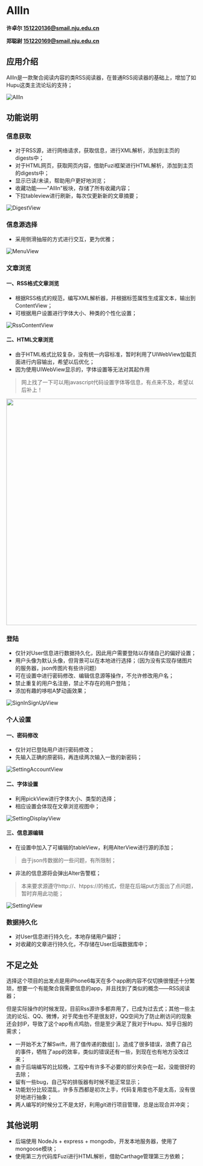 # AllIn
**许卓尔 151220136@smail.nju.edu.cn**

**郑聪尉 151220169@smail.nju.edu.cn**

## 应用介绍

AllIn是一款聚合阅读内容的类RSS阅读器，在普通RSS阅读器的基础上，增加了如Hupu这类主流论坛的支持；

![AllIn](https://github.com/challvy/app-2017f-AllIn/raw/master/Screenshots/AllIn.png)


## 功能说明

### 信息获取

* 对于RSS源，进行网络请求，获取信息，进行XML解析，添加到主页的digests中；
* 对于HTML网页，获取网页内容，借助Fuzi框架进行HTML解析，添加到主页的digests中；
* 显示已读/未读，帮助用户更好地浏览；
* 收藏功能——"AllIn"板块，存储了所有收藏内容；
* 下拉tableview进行刷新，每次仅更新新的文章摘要；

![DigestView](https://github.com/challvy/app-2017f-AllIn/raw/master/Screenshots/DigestView.png)

### 信息源选择

* 采用侧滑抽屉的方式进行交互，更为优雅；

![MenuView](https://github.com/challvy/app-2017f-AllIn/raw/master/Screenshots/MenuView.png)

### 文章浏览

#### 一、RSS格式文章浏览

* 根据RSS格式的规范，编写XML解析器，并根据标签属性生成富文本，输出到ContentView；
* 可根据用户设置进行字体大小、种类的个性化设置；

![RssContentView](https://github.com/challvy/app-2017f-AllIn/raw/master/Screenshots/RssContentView.png)

#### 二、HTML文章浏览

* 由于HTML格式比较复杂，没有统一内容标准，暂时利用了UIWebView加载页面进行内容输出，希望以后优化；
* 因为使用UIWebView显示的，字体设置等无法对其起作用
> 网上找了一下可以用javascript代码设置字体等信息，有点来不及，希望以后补上！


<img src="https://github.com/challvy/app-2017f-AllIn/raw/master/Screenshots/HTMLContentView.png" height="600" align="middle">


### 登陆

* 仅针对User信息进行数据持久化，因此用户需要登陆以存储自己的偏好设置；
* 用户头像为默认头像，但背景可以在本地进行选择；（因为没有实现存储图片的服务器，json传图片有些许问题）
* 可在设置中进行密码修改、编辑信息源等操作，不允许修改用户名；
* 禁止重复的用户名注册，禁止不存在的用户登陆；
* 添加有趣的哆啦A梦动画效果；

![SignInSignUpView](https://github.com/challvy/app-2017f-AllIn/raw/master/Screenshots/SignInSignUpView.png)


### 个人设置

#### 一、密码修改

* 仅针对已登陆用户进行密码修改；
* 先输入正确的原密码，再连续两次输入一致的新密码；

![SettingAccountView](https://github.com/challvy/app-2017f-AllIn/raw/master/Screenshots/SettingAccountView.png)

#### 二、字体设置

* 利用pickView进行字体大小、类型的选择；
* 相应设置会体现在文章浏览视图中；

![SettingDisplayView](https://github.com/challvy/app-2017f-AllIn/raw/master/Screenshots/SettingDisplayView.png)

#### 三、信息源编辑

* 在设置中加入了可编辑的tableView，利用AlterView进行源的添加；
> 由于json传数据的一些问题，有所限制；
* 非法的信息源将会弹出Alter告警框；
> 本来要求源遵守http://、htpps://的格式，但是在后端put方面出了点问题，暂时弃用此功能；

![SettingView](https://github.com/challvy/app-2017f-AllIn/raw/master/Screenshots/SettingView.png)



### 数据持久化

* 对User信息进行持久化，本地存储用户偏好；
* 对收藏的文章进行持久化，不存储在User后端数据库中；

## 不足之处

选择这个项目的出发点是用iPhone6每天在多个app刷内容不仅切换很慢还十分繁琐，想要一个有能聚合我需要信息的app，并且找到了类似的概念——RSS阅读器；

但是实际操作的时候发现，目前Rss源许多都弃用了，已成为过去式；其他一些主流的论坛、QQ、微博，对于爬虫也不是很友好，QQ空间为了防止刷访问的现象还会封IP，导致了这个app有点鸡肋，但是至少满足了我对于Hupu、知乎日报的需求；

* 一开始不太了解Swift，用了值传递的数组[ ]，造成了很多错误，浪费了自己的事件，牺牲了app的效率，类似的错误还有一些，到现在也有地方没改过来；
* 由于后端编写的比较晚，工程中有许多不必要的部分夹杂在一起，没能很好的去除；
* 留有一些bug，自己写的排版器有时候不能正常显示；
* 功能划分比较混乱，许多东西都是初次上手，代码复用度也不是太高，没有很好地进行抽象；
* 两人编写的时候分工不是太好，利用git进行项目管理，总是出现合并冲突；


## 其他说明

* 后端使用 NodeJs + express + mongodb，开发本地服务器，使用了mongoose模块；
* 使用第三方代码库Fuzi进行HTML解析，借助Carthage管理第三方依赖；
